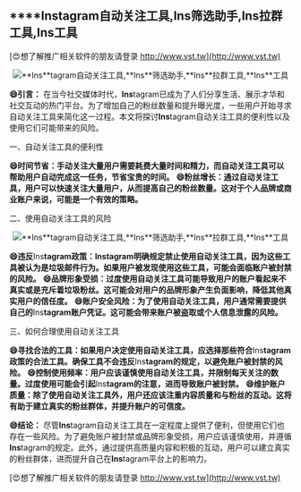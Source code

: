 ## ****Ins**tagram自动关注工具,**Ins**筛选助手,**Ins**拉群工具,**Ins**工具**

[😍想了解推广相关软件的朋友请登录 http://www.vst.tw](http://www.vst.tw)

 <center><img src="https://vst.tw/MP4/tuiguang/png/1.png" alt="**Ins**tagram自动关注工具,**Ins**筛选助手,**Ins**拉群工具,**Ins**工具"></center>

**😄引言：**
在当今社交媒体时代，**Ins**tagram已成为了人们分享生活、展示才华和社交互动的热门平台。为了增加自己的粉丝数量和提升曝光度，一些用户开始寻求自动关注工具来简化这一过程。本文将探讨**Ins**tagram自动关注工具的便利性以及使用它们可能带来的风险。

一、自动关注工具的便利性

**😄时间节省：手动关注大量用户需要耗费大量时间和精力，而自动关注工具可以帮助用户自动完成这一任务，节省宝贵的时间。**
**😄粉丝增长：通过自动关注工具，用户可以快速关注大量用户，从而提高自己的粉丝数量。这对于个人品牌或商业账户来说，可能是一个有效的策略。**

二、使用自动关注工具的风险

 <center><img src="https://vst.tw/MP4/tuiguang/png/7.png" alt="**Ins**tagram自动关注工具,**Ins**筛选助手,**Ins**拉群工具,**Ins**工具"></center>

**😄违反**Ins**tagram政策：**Ins**tagram明确规定禁止使用自动关注工具，因为这些工具被认为是垃圾邮件行为。如果用户被发现使用这些工具，可能会面临账户被封禁的风险。**
**😄品牌形象受损：过度使用自动关注工具可能导致用户的账户看起来不真实或是充斥着垃圾粉丝。这可能会对用户的品牌形象产生负面影响，降低其他真实用户的信任度。**
**😄账户安全风险：为了使用自动关注工具，用户通常需要提供自己的**Ins**tagram账户凭证。这可能会带来账户被盗取或个人信息泄露的风险。**

三、如何合理使用自动关注工具

**😄寻找合法的工具：如果用户决定使用自动关注工具，应选择那些符合**Ins**tagram政策的合法工具。确保工具不会违反**Ins**tagram的规定，以避免账户被封禁的风险。**
**😄控制使用频率：用户应该谨慎使用自动关注工具，并限制每天关注的数量。过度使用可能会引起**Ins**tagram的注意，进而导致账户被封禁。**
**😄维护账户质量：除了使用自动关注工具外，用户还应该注重内容质量和与粉丝的互动。这将有助于建立真实的粉丝群体，并提升账户的可信度。**

**😄结论：**
尽管**Ins**tagram自动关注工具在一定程度上提供了便利，但使用它们也存在一些风险。为了避免账户被封禁或品牌形象受损，用户应该谨慎使用，并遵循**Ins**tagram的规定。此外，通过提供高质量内容和积极的互动，用户可以建立真实的粉丝群体，进而提升自己在**Ins**tagram平台上的影响力。

[😍想了解推广相关软件的朋友请登录 http://www.vst.tw](http://www.vst.tw)



